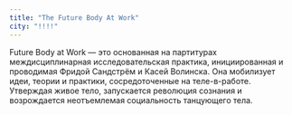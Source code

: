 ```yaml
---
title: "The Future Body At Work"
city: "!!!!"
---
```


Future Body at Work  — это  основанная на партитурах междисциплинарная исследовательская практика, инициированная и проводимая Фридой Сандстрём и Каcей Волинска. Она мобилизует идеи, теории и практики, сосредоточенные на теле-в-работе. Утверждая живое тело, запускается революция сознания и возрождается неотъемлемая социальность танцующего тела.

